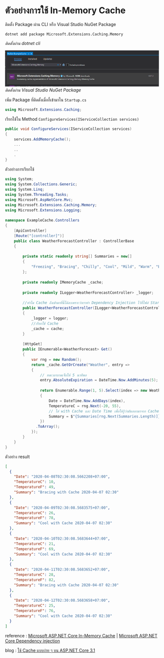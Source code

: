 # ตัวอย่างการใช้ In-Memory Cache
ติดตั้ง Package ผ่าน CLI หรือ Visual Studio NuGet Package 

```CLI
dotnet add package Microsoft.Extensions.Caching.Memory
```
*ติดตั้งผ่าน dotnet cli*

![Nuget](/images/nuget.png)
*ติดตั้งผ่าน Visual Studio NuGet Package*

เพิ่ม Package ที่ติดตั้งเมื่อกี้เข้ามาใน `Startup.cs`

```csharp
using Microsoft.Extensions.Caching;
```
เรียกใช้ใน Method `ConfigureServices(IServiceCollection services)`

```csharp
public void ConfigureServices(IServiceCollection services)
{
    services.AddMemoryCache();
    ...
    ..
    .
}
```
ตัวอย่างการเรียกใช้ 
```csharp
using System;
using System.Collections.Generic;
using System.Linq;
using System.Threading.Tasks;
using Microsoft.AspNetCore.Mvc;
using Microsoft.Extensions.Caching.Memory;
using Microsoft.Extensions.Logging;

namespace ExampleCache.Controllers
{
    [ApiController]
    [Route("[controller]")]
    public class WeatherForecastController : ControllerBase
    {

        private static readonly string[] Summaries = new[]
        {
            "Freezing", "Bracing", "Chilly", "Cool", "Mild", "Warm", "Balmy", "Hot", "Sweltering", "Scorching"
        };

        private readonly IMemoryCache _cache;

        private readonly ILogger<WeatherForecastController> _logger;

        //ทำไม Cache ถึงเข้ามาที่นี้ได้ละเพราะว่าเราทำ Dependency Injection ไว้ที่ไฟล์ Startup แล้ว
        public WeatherForecastController(ILogger<WeatherForecastController> logger, IMemoryCache cache)
        {
            _logger = logger;
            //เรียกใช้ Cache
            _cache = cache;
        }

        [HttpGet]
        public IEnumerable<WeatherForecast> Get()
        {
            var rng = new Random();
            return _cache.GetOrCreate("Weather", entry =>
            {
                // ทดเวลาบาดเจ็บให้ 5 นาทีพอ
                entry.AbsoluteExpiration = DateTime.Now.AddMinutes(5);

                return Enumerable.Range(1, 5).Select(index => new WeatherForecast
                {
                    Date = DateTime.Now.AddDays(index),
                    TemperatureC = rng.Next(-20, 55),
                    // ใส่ with Cache และ Date Time เพื่อให้รู้ว่ามันออกมาจาก Cache จริงนะเออ
                    Summary = $"{Summaries[rng.Next(Summaries.Length)]} with Cache {DateTime.Now.ToString("yyyy-MM-dd HH:mm")}"
                })
              .ToArray();
            });
        }
    }
}
```

ตัวอย่าง result

```json
[
  {
    "Date": "2020-04-08T02:30:08.5662208+07:00",
    "TemperatureC": 10,
    "TemperatureF": 49,
    "Summary": "Bracing with Cache 2020-04-07 02:30"
  },
  {
    "Date": "2020-04-09T02:30:08.5683575+07:00",
    "TemperatureC": 26,
    "TemperatureF": 78,
    "Summary": "Cool with Cache 2020-04-07 02:30"
  },
  {
    "Date": "2020-04-10T02:30:08.5683644+07:00",
    "TemperatureC": 21,
    "TemperatureF": 69,
    "Summary": "Cool with Cache 2020-04-07 02:30"
  },
  {
    "Date": "2020-04-11T02:30:08.5683652+07:00",
    "TemperatureC": 28,
    "TemperatureF": 82,
    "Summary": "Bracing with Cache 2020-04-07 02:30"
  },
  {
    "Date": "2020-04-12T02:30:08.5683658+07:00",
    "TemperatureC": 25,
    "TemperatureF": 76,
    "Summary": "Cool with Cache 2020-04-07 02:30"
  }
]
```

reference : 
[Microsoft ASP.NET Core In-Memory Cache](https://docs.microsoft.com/en-us/aspnet/core/performance/caching/memory?view=aspnetcore-3.1#use-imemorycache) |
[Microsoft ASP.NET Core Dependency injection](https://docs.microsoft.com/en-us/aspnet/core/fundamentals/dependency-injection?view=aspnetcore-3.1)

blog : [ใช้ Cache แบบง่าย ๆ บน ASP.NET Core 3.1](https://workwith.coffee/2020/04/%e0%b9%83%e0%b8%8a%e0%b9%89-cache-%e0%b9%81%e0%b8%9a%e0%b8%9a%e0%b8%87%e0%b9%88%e0%b8%b2%e0%b8%a2-%e0%b9%86-%e0%b8%9a%e0%b8%99-asp-net-core/)